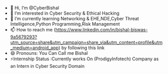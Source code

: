 - 👋 Hi, I’m @CyberBishal
- 👀 I’m interested in Cyber Security & Ethical Hacking
- 🌱 I’m currently learning Networking & EHE,NDE,Cyber Threat Intelligence,Python Programming,Risk Management  
- 📫 How to reach me (https://www.linkedin.com/in/bishal-biswas-9a5679293?utm_source=share&utm_campaign=share_via&utm_content=profile&utm_medium=android_app) by  following this link
- 😄 Pronouns: You Can Call me Bishal
- ⚡Internship Status :Currently works On (ProdigyInfotech) Company as an Intern in Cyber Security Domain
  
<!---
CyberBishal/CyberBishal is a ✨ special ✨ repository because its `README.md` (this file) appears on your GitHub profile.
You can click the Preview link to take a look at your changes.
--->
